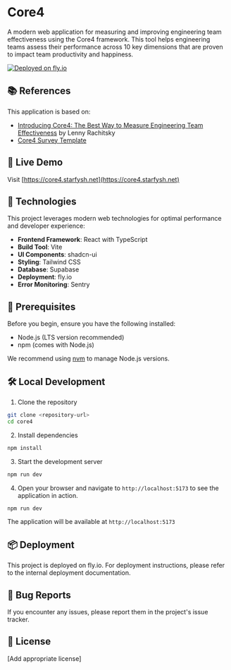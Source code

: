 # Core4

A modern web application for measuring and improving engineering team effectiveness using the Core4 framework. This tool helps engineering teams assess their performance across 10 key dimensions that are proven to impact team productivity and happiness.

[![Deployed on fly.io](https://img.shields.io/badge/deployed%20on-fly.io-blue)](https://core4.starfysh.net)

## 📚 References

This application is based on:
- [Introducing Core4: The Best Way to Measure Engineering Team Effectiveness](https://www.lennysnewsletter.com/p/introducing-core-4-the-best-way-to) by Lenny Rachitsky
- [Core4 Survey Template](https://docs.google.com/spreadsheets/d/1brKPLRJ9DDQAAFr1GM4hcFZg9zGUAGplQw2OkVx52Ls/edit?gid=0#gid=0)

## 🚀 Live Demo

Visit [https://core4.starfysh.net](https://core4.starfysh.net)

## 🔧 Technologies

This project leverages modern web technologies for optimal performance and developer experience:

- **Frontend Framework**: React with TypeScript
- **Build Tool**: Vite
- **UI Components**: shadcn-ui
- **Styling**: Tailwind CSS
- **Database**: Supabase
- **Deployment**: fly.io
- **Error Monitoring**: Sentry

## 🚦 Prerequisites

Before you begin, ensure you have the following installed:
- Node.js (LTS version recommended)
- npm (comes with Node.js)

We recommend using [nvm](https://github.com/nvm-sh/nvm#installing-and-updating) to manage Node.js versions.

## 🛠️ Local Development

1. Clone the repository
```bash
git clone <repository-url>
cd core4
```

2. Install dependencies
```bash
npm install
```

3. Start the development server
```bash
npm run dev
```

4. Open your browser and navigate to `http://localhost:5173` to see the application in action.
```bash
npm run dev
```

The application will be available at `http://localhost:5173`

## 📦 Deployment

This project is deployed on fly.io. For deployment instructions, please refer to the internal deployment documentation.

## 🐛 Bug Reports

If you encounter any issues, please report them in the project's issue tracker.

## 📝 License

[Add appropriate license]
